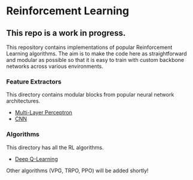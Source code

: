 # Reinforcement Learning

## This repo is a work in progress.

This repository contains implementations of popular Reinforcement Learning algorithms. The aim is to make the code here as straightforward and modular as possible so that it is easy to train with custom backbone networks across various environments.

### Feature Extractors
This directory contains modular blocks from popular neural network architectures. 
- [Multi-Layer Perceptron](feature_extractors/mlp.py)
- [CNN](feature_extractors/cnn.py)

### Algorithms
This directory has all the RL algorithms. 
- [Deep Q-Learning](policies/Deep_Q_Learning/DQN.md)

Other algorithms (VPG, TRPO, PPO) will be added shortly!
